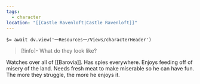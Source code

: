 ```yaml
---
tags:
  - character
location: "[[Castle Ravenloft|Castle Ravenloft]]"
---
```


`$= await dv.view('一Resources一/Views/characterHeader')`

> [!info]- What do they look like?
>

Watches over all of [[Barovia]]. Has spies everywhere. Enjoys feeding off of misery of the land. Needs fresh meat to make miserable so he can have fun. The more they struggle, the more he enjoys it.
